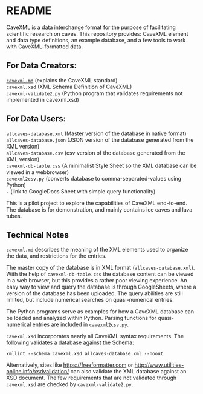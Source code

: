 README
======

CaveXML is a data interchange format for the purpose of facilitating scientific research on caves. This repository provides: CaveXML element and data type definitions, an example database, and a few tools to work with CaveXML-formatted data.  

## For Data Creators:  
   [`cavexml.md`](./cavexml.md)	  (explains the CaveXML standard)  
   `cavexml.xsd`		  (XML Schema Definition of CaveXML)  
   `cavexml-validate2.py`   (Python program that validates requirements not implemented in cavexml.xsd)

## For Data Users:  
   `allcaves-database.xml`  (Master version of the database in native format)  
   `allcaves-database.json` (JSON version of the database generated from the XML version)  
   `allcaves-database.csv`  (csv version of the database generated from the XML version)  
   `cavexml-db-table.css`	  (A minimalist Style Sheet so the XML database can be viewed in a webbrowser)  
   `cavexml2csv.py`         (converts database to comma-separated-values using Python)  
   `-`                      (link to GoogleDocs Sheet with simple query functionality)  
       

This is a pilot project to explore the capabilities of CaveXML end-to-end. The database is for demonstration, and mainly contains ice caves and lava tubes.


## Technical Notes

`cavexml.md` describes the meaning of the XML elements used to organize the data, and restrictions for the entries.

The master copy of the database is in XML format (`allcaves-database.xml`). With the help of `cavexml-db-table.css` the database content can be viewed in a web browser, but this provides a rather poor viewing experience.
An easy way to view and query the database is through GoogleSheets, where a version of the database has been uploaded. The query abilities are still limited, but include numerical searches on quasi-numerical entries.

The Python programs serve as examples for how a CaveXML database can be loaded and analyzed within Python. Parsing functions for quasi-numerical entries are included in `cavexml2csv.py`.

`cavexml.xsd` incorporates nearly all CaveXML syntax requirements. The following validates a database against the Schema:  

    xmllint --schema cavexml.xsd allcaves-database.xml --noout  

Alternatively, sites like https://freeformatter.com or http://www.utilities-online.info/xsdvalidation/ can also validate the XML database against an XSD document. The few requirements that are not validated through `cavexml.xsd` are checked by `cavexml-validate2.py`.

